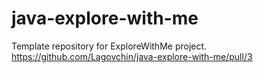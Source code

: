 # java-explore-with-me
Template repository for ExploreWithMe project.
https://github.com/Lagovchin/java-explore-with-me/pull/3
